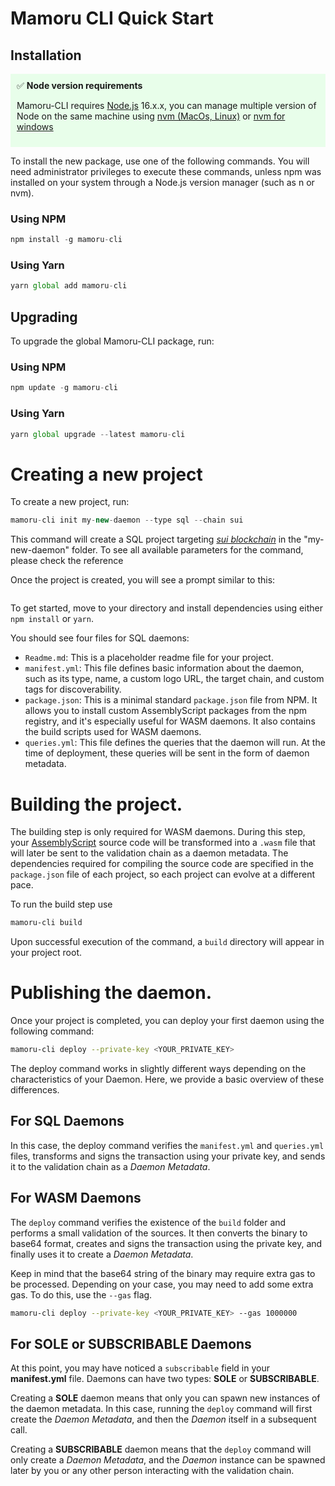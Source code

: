 # Mamoru CLI Quick Start

## Installation

<aside style="background-color: #e8feea; padding:10px">
✅  <b>Node version requirements</b>

Mamoru-CLI requires [Node.js](https://nodejs.org/en/) 16.x.x, you can manage multiple version of Node on the same machine using [nvm (MacOs, Linux)](https://github.com/nvm-sh/nvm) or [nvm for windows](https://github.com/coreybutler/nvm-windows)

</aside>

To install the new package, use one of the following commands. You will need administrator privileges to execute these commands, unless npm was installed on your system through a Node.js version manager (such as n or nvm).

### Using NPM

```jsx
npm install -g mamoru-cli
```

### Using Yarn

```jsx
yarn global add mamoru-cli
```

## Upgrading

To upgrade the global Mamoru-CLI package, run:

### Using NPM

```jsx
npm update -g mamoru-cli
```

### Using Yarn

```jsx
yarn global upgrade --latest mamoru-cli
```

# Creating a new project

To create a new project, run:

```jsx
mamoru-cli init my-new-daemon --type sql --chain sui
```

This command will create a SQL project targeting *[sui blockchain](https://sui.io/)* in the "my-new-daemon" folder. To see all available parameters for the command, please check the reference

Once the project is created, you will see a prompt similar to this:

```bash

```

To get started, move to your directory and install dependencies using either `npm install` or `yarn`.

You should see four files for SQL daemons:

- `Readme.md`: This is a placeholder readme file for your project.
- `manifest.yml`: This file defines basic information about the daemon, such as its type, name, a custom logo URL, the target chain, and custom tags for discoverability.
- `package.json`: This is a minimal standard `package.json` file from NPM. It allows you to install custom AssemblyScript packages from the npm registry, and it's especially useful for WASM daemons. It also contains the build scripts used for WASM daemons.
- `queries.yml`: This file defines the queries that the daemon will run. At the time of deployment, these queries will be sent in the form of daemon metadata.

# Building the project.

The building step is only required for WASM daemons. During this step, your [AssemblyScript](https://www.assemblyscript.org/) source code will be transformed into a `.wasm` file that will later be sent to the validation chain as a daemon metadata. The dependencies required for compiling the source code are specified in the `package.json` file of each project, so each project can evolve at a different pace.

To run the build step use

```bash
mamoru-cli build
```

Upon successful execution of the command, a `build` directory will appear in your project root.

# Publishing the daemon.

Once your project is completed, you can deploy your first daemon using the following command:

```bash
mamoru-cli deploy --private-key <YOUR_PRIVATE_KEY>
```

The deploy command works in slightly different ways depending on the characteristics of your Daemon. Here, we provide a basic overview of these differences.

## For SQL Daemons

In this case, the deploy command verifies the `manifest.yml` and `queries.yml` files, transforms and signs the transaction using your private key, and sends it to the validation chain as a *Daemon Metadata*.

## For WASM Daemons

The `deploy` command verifies the existence of the `build` folder and performs a small validation of the sources. It then converts the binary to base64 format, creates and signs the transaction using the private key, and finally uses it to create a *Daemon Metadata*.

Keep in mind that the base64 string of the binary may require extra gas to be processed. Depending on your case, you may need to add some extra gas. To do this, use the `--gas` flag.

```bash
mamoru-cli deploy --private-key <YOUR_PRIVATE_KEY> --gas 1000000
```

## For SOLE or SUBSCRIBABLE Daemons

At this point, you may have noticed a `subscribable` field in your **manifest.yml** file. Daemons can have two types: **SOLE** or **SUBSCRIBABLE**.

Creating a **SOLE** daemon means that only you can spawn new instances of the daemon metadata. In this case, running the `deploy` command will first create the *Daemon Metadata*, and then the *Daemon* itself in a subsequent call.

Creating a **SUBSCRIBABLE** daemon means that the `deploy` command will only create a *Daemon Metadata*, and the *Daemon* instance can be spawned later by you or any other person interacting with the validation chain.